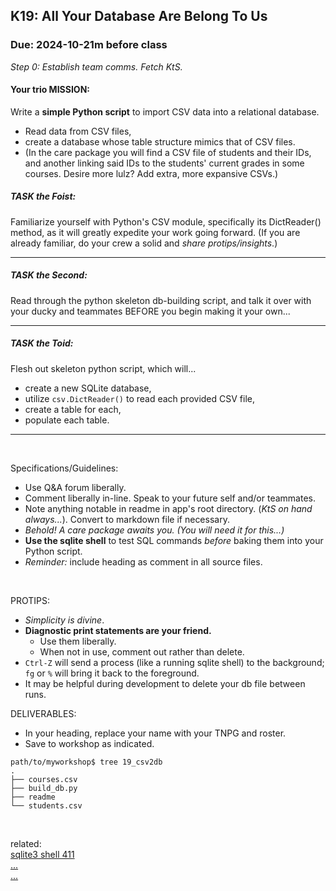 ## K19: All Your Database Are Belong To Us
### Due: 2024-10-21m before class

_Step 0: Establish team comms. Fetch KtS._

#### Your trio MISSION: 
Write a __simple Python script__ to import CSV data into a relational database.
* Read data from CSV files,
* create a database whose table structure mimics that of CSV files.
* (In the care package you will find a CSV file of students and their IDs, and another linking said IDs to the students' current grades in some courses. Desire more lulz? Add extra, more expansive CSVs.)

##### TASK the Foist: 
Familiarize yourself with Python's CSV module, specifically its DictReader() method, as it will greatly expedite your work going forward. (If you are already familiar, do your crew a solid and *share protips/insights*.)

---

##### TASK the Second: 
Read through the python skeleton db-building script, and talk it over with your ducky and teammates BEFORE you begin making it your own...

---

##### TASK the Toid:

Flesh out skeleton python script, which will...
* create a new SQLite database,
* utilize `csv.DictReader()` to read each provided CSV file,
* create a table for each,
* populate each table.

---

<br>

Specifications/Guidelines:
* Use Q&A forum liberally.
* Comment liberally in-line. Speak to your future self and/or teammates.
* Note anything notable in readme in app's root directory. (_KtS on hand always..._). Convert to markdown file if necessary.
* _Behold! A care package awaits you. (You will need it for this...)_
* __Use the sqlite shell__ to test SQL commands _before_ baking them into your Python script.
* _Reminder:_ include heading as comment in all source files.
<br>

PROTIPS:
* _Simplicity is divine_.
* **Diagnostic print statements are your friend.**
  - Use them liberally.
  - When not in use, comment out rather than delete.
* `Ctrl-Z` will send a process (like a running sqlite shell) to the background; `fg` or `%` will bring it back to the foreground.
* It may be helpful during development to delete your db file between runs.


DELIVERABLES:
* In your heading, replace your name with your TNPG and roster.
* Save to workshop as indicated.

```
path/to/myworkshop$ tree 19_csv2db
.
├── courses.csv
├── build_db.py
├── readme
└── students.csv
```


<br>

related:
<br>
[sqlite3 shell 411](https://www.sqlite.org/cli.html)
<br>
[...](https://www.youtube.com/watch?v=8fvTxv46ano)
<br>
[...]()
